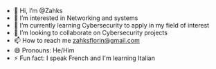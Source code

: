 - 👋 Hi, I’m @Zahks
- 👀 I’m interested in Networking and systems 
- 🌱 I’m currently learning Cybersecurity to apply in my field of interest 
- 💞️ I’m looking to collaborate on Cybersecurity projects 
- 📫 How to reach me zahksflorin@gmail.com
- 😄 Pronouns: He/Him
- ⚡ Fun fact: I speak French and I'm learning Italian

<!---
Zahks/Zahks is a ✨ special ✨ repository because its `README.md` (this file) appears on your GitHub profile.
You can click the Preview link to take a look at your changes.
--->
